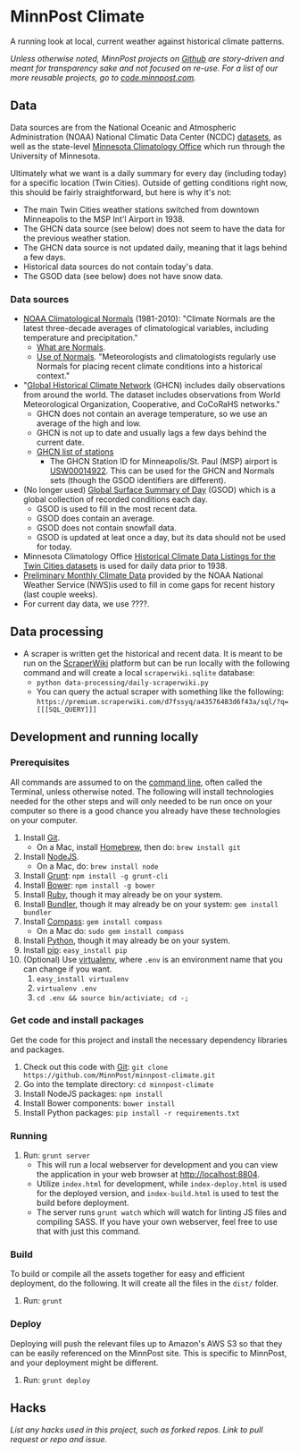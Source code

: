 # MinnPost Climate

A running look at local, current weather against historical climate patterns.

*Unless otherwise noted, MinnPost projects on [Github](https://github.com/minnpost) are story-driven and meant for transparency sake and not focused on re-use.  For a list of our more reusable projects, go to [code.minnpost.com](http://code.minnpost.com).*

## Data

Data sources are from the National Oceanic and Atmospheric Administration (NOAA) National Climatic Data Center (NCDC) [datasets](http://www.ncdc.noaa.gov/cdo-web/datasets), as well as the state-level [Minnesota Climatology Office](http://climate.umn.edu/) which run through the University of Minnesota.

Ultimately what we want is a daily summary for every day (including today) for a specific location (Twin Cities).  Outside of getting conditions right now, this should be fairly straightforward, but here is why it's not:

* The main Twin Cities weather stations switched from downtown Minneapolis to the MSP Int'l Airport in 1938.
* The GHCN data source (see below) does not seem to have the data for the previous weather station.
* The GHCN data source is not updated daily, meaning that it lags behind a few days.
* Historical data sources do not contain today's data.
* The GSOD data (see below) does not have snow data.

### Data sources

* [NOAA Climatological Normals](http://www.ncdc.noaa.gov/oa/climate/normals/usnormals.html) (1981-2010): "Climate Normals are the latest three-decade averages of climatological variables, including temperature and precipitation."
    * [What are Normals](http://www.ncdc.noaa.gov/oa/climate/normals/usnormals.html#WHATARENORMALS).
    * [Use of Normals](http://www.ncdc.noaa.gov/oa/climate/normals/usnormals.html#NORMALSUSAGE).  "Meteorologists and climatologists regularly use Normals for placing recent climate conditions into a historical context."
* "[Global Historical Climate Network](ftp://ftp.ncdc.noaa.gov/pub/data/ghcn/daily/readme.txt) (GHCN) includes daily observations from around the world. The dataset includes observations from World Meteorological Organization, Cooperative, and CoCoRaHS networks."
    * GHCN does not contain an average temperature, so we use an average of the high and low.
    * GHCN is not up to date and usually lags a few days behind the current date.
    * [GHCN list of stations](ftp://ftp.ncdc.noaa.gov/pub/data/ghcn/daily/ghcnd-stations.txt)
        * The GHCN Station ID for Minneapolis/St. Paul (MSP) airport is [USW00014922](http://www1.ncdc.noaa.gov/pub/data/normals/1981-2010/products/station/USW00014922.normals.txt).  This can be used for the GHCN and Normals sets (though the GSOD identifiers are different).
* (No longer used) [Global Surface Summary of Day](http://www.ncdc.noaa.gov/cgi-bin/res40.pl?page=gsod.html) (GSOD) which is a global collection of recorded conditions each day.
    * GSOD is used to fill in the most recent data.
    * GSOD does contain an average.
    * GSOD does not contain snowfall data.
    * GSOD is updated at leat once a day, but its data should not be used for today.
* Minnesota Climatology Office [Historical Climate Data Listings for the Twin Cities datasets](http://climate.umn.edu/doc/twin_cities/twin_cities.htm) is used for daily data prior to 1938.
* [Preliminary Monthly Climate Data](http://www.nws.noaa.gov/climate/f6.php?wfo=mpx) provided by the NOAA National Weather Service (NWS)is used to fill in come gaps for recent history (last couple weeks).
* For current day data, we use ????.  

## Data processing

* A scraper is written get the historical and recent data.  It is meant to be run on the [ScraperWiki](https://scraperwiki.com/) platform but can be run locally with the following command and will create a local `scraperwiki.sqlite` database:
    * `python data-processing/daily-scraperwiki.py`
    * You can query the actual scraper with something like the following: `https://premium.scraperwiki.com/d7fssyq/a43576483d6f43a/sql/?q=[[[SQL_QUERY]]]`

## Development and running locally

### Prerequisites

All commands are assumed to on the [command line](http://en.wikipedia.org/wiki/Command-line_interface), often called the Terminal, unless otherwise noted.  The following will install technologies needed for the other steps and will only needed to be run once on your computer so there is a good chance you already have these technologies on your computer.

1. Install [Git](http://git-scm.com/).
   * On a Mac, install [Homebrew](http://brew.sh/), then do: `brew install git`
1. Install [NodeJS](http://nodejs.org/).
   * On a Mac, do: `brew install node`
1. Install [Grunt](http://gruntjs.com/): `npm install -g grunt-cli`
1. Install [Bower](http://bower.io/): `npm install -g bower`
1. Install [Ruby](http://www.ruby-lang.org/en/downloads/), though it may already be on your system.
1. Install [Bundler](http://gembundler.com/), though it may already be on your system: `gem install bundler`
1. Install [Compass](http://compass-style.org/): `gem install compass`
   * On a Mac do: `sudo gem install compass`
1. Install [Python](http://www.python.org/getit/), though it may already be on your system.
1. Install [pip](https://pypi.python.org/pypi/pip): `easy_install pip`
1. (Optional) Use [virtualenv](http://www.virtualenv.org/en/latest/), where `.env` is an environment name that you can change if you want.
    1. `easy_install virtualenv`
    1. `virtualenv .env`
    1. `cd .env && source bin/activiate; cd -;`


### Get code and install packages

Get the code for this project and install the necessary dependency libraries and packages.

1. Check out this code with [Git](http://git-scm.com/): `git clone https://github.com/MinnPost/minnpost-climate.git`
1. Go into the template directory: `cd minnpost-climate`
1. Install NodeJS packages: `npm install`
1. Install Bower components: `bower install`
1. Install Python packages: `pip install -r requirements.txt`

### Running

1. Run: `grunt server`
    * This will run a local webserver for development and you can view the application in your web browser at [http://localhost:8804](http://localhost:8804).
    * Utilize `index.html` for development, while `index-deploy.html` is used for the deployed version, and `index-build.html` is used to test the build before deployment.
    * The server runs `grunt watch` which will watch for linting JS files and compiling SASS.  If you have your own webserver, feel free to use that with just this command.

### Build

To build or compile all the assets together for easy and efficient deployment, do the following.  It will create all the files in the `dist/` folder.

1. Run: `grunt`

### Deploy

Deploying will push the relevant files up to Amazon's AWS S3 so that they can be easily referenced on the MinnPost site.  This is specific to MinnPost, and your deployment might be different.

1. Run: `grunt deploy`

## Hacks

*List any hacks used in this project, such as forked repos.  Link to pull request or repo and issue.*
